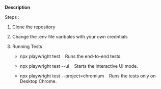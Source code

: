 **Description**

Steps :

1) Clone the repository
2) Change the .env file varibales with your own credntials
3) Running Tests

    - npx playwright test
    Runs the end-to-end tests.

    - npx playwright test --ui
    Starts the interactive UI mode.

    - npx playwright test --project=chromium
    Runs the tests only on Desktop Chrome.
